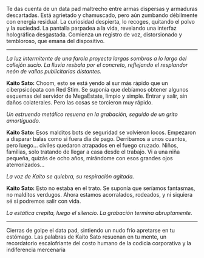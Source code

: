 Te das cuenta de un data pad maltrecho entre armas dispersas y armaduras descartadas. Está agrietado y chamuscado, pero aún zumbando débilmente con energía residual. La curiosidad despierta, lo recoges, quitando el polvo y la suciedad. La pantalla parpadea a la vida, revelando una interfaz holográfica desgastada. Comienza un registro de voz, distorsionado y tembloroso, que emana del dispositivo.

---

_La luz intermitente de una farola proyecta largas sombras a lo largo del callejón sucio. La lluvia resbala por el concreto, reflejando el resplandor neón de vallas publicitarias distantes._

**Kaito Sato:** Choom, esto se está yendo al sur más rápido que un ciberpsicópata con Red Stim. Se suponía que debíamos obtener algunos esquemas del servidor de MegaEstate, limpio y simple. Entrar y salir, sin daños colaterales. Pero las cosas se torcieron muy rápido.

_Un estruendo metálico resuena en la grabación, seguido de un grito amortiguado._

**Kaito Sato:** Esos malditos bots de seguridad se volvieron locos. Empezaron a disparar balas como si fuera día de pago. Derribamos a unos cuantos, pero luego... civiles quedaron atrapados en el fuego cruzado. Niños, familias, solo tratando de llegar a casa desde el trabajo. Vi a una niña pequeña, quizás de ocho años, mirándome con esos grandes ojos aterrorizados...

_La voz de Kaito se quiebra, su respiración agitada._

**Kaito Sato:** Esto no estaba en el trato. Se suponía que seríamos fantasmas, no malditos verdugos. Ahora estamos acorralados, rodeados, y ni siquiera sé si podremos salir con vida.

_La estática crepita, luego el silencio. La grabación termina abruptamente._

---

Cierras de golpe el data pad, sintiendo un nudo frío apretarse en tu estómago. Las palabras de Kaito Sato resuenan en tu mente, un recordatorio escalofriante del costo humano de la codicia corporativa y la indiferencia mercenaria
